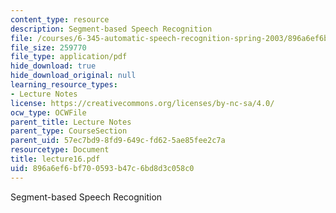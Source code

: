 ```yaml
---
content_type: resource
description: Segment-based Speech Recognition
file: /courses/6-345-automatic-speech-recognition-spring-2003/896a6ef6bf700593b47c6bd8d3c058c0_lecture16.pdf
file_size: 259770
file_type: application/pdf
hide_download: true
hide_download_original: null
learning_resource_types:
- Lecture Notes
license: https://creativecommons.org/licenses/by-nc-sa/4.0/
ocw_type: OCWFile
parent_title: Lecture Notes
parent_type: CourseSection
parent_uid: 57ec7bd9-8fd9-649c-fd62-5ae85fee2c7a
resourcetype: Document
title: lecture16.pdf
uid: 896a6ef6-bf70-0593-b47c-6bd8d3c058c0
---
```

Segment-based Speech Recognition